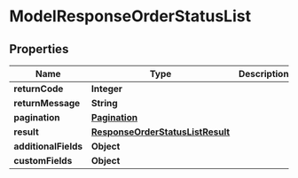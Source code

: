 

# ModelResponseOrderStatusList

## Properties

Name | Type | Description | Notes
------------ | ------------- | ------------- | -------------
**returnCode** | **Integer** |  |  [optional]
**returnMessage** | **String** |  |  [optional]
**pagination** | [**Pagination**](Pagination.md) |  |  [optional]
**result** | [**ResponseOrderStatusListResult**](ResponseOrderStatusListResult.md) |  |  [optional]
**additionalFields** | **Object** |  |  [optional]
**customFields** | **Object** |  |  [optional]





